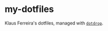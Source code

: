 # my-dotfiles

Klaus Ferreira's dotfiles, managed with [`dotdrop`](https://github.com/deadc0de6/dotdrop).
